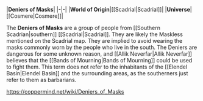 |**Deniers of Masks**|
|-|-|
|**World of Origin**|[[Scadrial\|Scadrial]]|
|**Universe**|[[Cosmere\|Cosmere]]|

The **Deniers of Masks** are a group of people from [[Southern Scadrian\|southern]] [[Scadrial\|Scadrial]]. They are likely the Maskless mentioned on the Scadrial map.
They are implied to avoid wearing the masks commonly worn by the people who live in the south. The Deniers are dangerous for some unknown reason, and [[Allik Neverfar\|Allik Neverfar]] believes that the [[Bands of Mourning\|Bands of Mourning]] could be used to fight them. This term does not refer to the inhabitants of the [[Elendel Basin\|Elendel Basin]] and the surrounding areas, as the southerners just refer to them as barbarians.



https://coppermind.net/wiki/Deniers_of_Masks